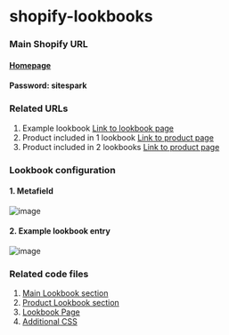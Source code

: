 # shopify-lookbooks

### Main Shopify URL
#### [Homepage](https://sitesparkdev.myshopify.com/)
#### Password: sitespark

### Related URLs

1. Example lookbook [Link to lookbook page](https://sitesparkdev.myshopify.com/pages/lookbook-example)
2. Product included in 1 lookbook [Link to product page](https://sitesparkdev.myshopify.com/products/example-pants)
3. Product included in 2 lookbooks [Link to product page](https://sitesparkdev.myshopify.com/products/example-shirt)

### Lookbook configuration 

#### 1. Metafield
![image](https://github.com/user-attachments/assets/c61bbf60-8861-4a6e-a777-12c1f4c3a0ef)

#### 2. Example lookbook entry
![image](https://github.com/user-attachments/assets/0c23822c-61a9-4bee-b2a2-3c721d887182)


### Related code files

1. [Main Lookbook section](https://github.com/pj29arevalo/shopify-lookbooks/blob/main/sections/lookbook.liquid)
2. [Product Lookbook section](https://github.com/pj29arevalo/shopify-lookbooks/blob/main/sections/product-lookbooks.liquid)
3. [Lookbook Page](https://github.com/pj29arevalo/shopify-lookbooks/blob/main/templates/page.lookbook.liquid)
4. [Additional CSS](https://github.com/pj29arevalo/shopify-lookbooks/blob/main/assets/custom.css)
